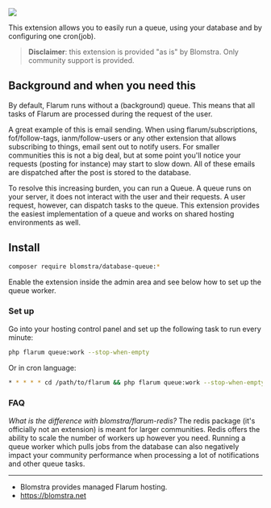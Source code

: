 ![](https://extiverse.com/extension/blomstra/database-queue/open-graph-image)

This extension allows you to easily run a queue, using your database and by configuring one cron(job).

> **Disclaimer**: this extension is provided "as is" by Blomstra. Only community support is provided.

## Background and when you need this

By default, Flarum runs without a (background) queue. This means that all tasks of Flarum are processed during the request of the user.

A great example of this is email sending. When using flarum/subscriptions, fof/follow-tags, ianm/follow-users or any other extension that allows subscribing to things, email sent out to notify users. For smaller communities this is not a big deal, but at some point you'll notice your requests (posting for instance) may start to slow down. All of these emails are dispatched after the post is stored to the database.

To resolve this increasing burden, you can run a Queue. A queue runs on your server, it does not interact with the user and their requests. A user request, however, can dispatch tasks to the queue. This extension provides the easiest implementation of a queue and works on shared hosting environments as well.

## Install

```bash
composer require blomstra/database-queue:*
```

Enable the extension inside the admin area and see below how to set up the queue worker.

### Set up

Go into your hosting control panel and set up the following task to run every minute:

```bash
php flarum queue:work --stop-when-empty
```

Or in cron language:

```bash
* * * * * cd /path/to/flarum && php flarum queue:work --stop-when-empty
```

### FAQ

*What is the difference with blomstra/flarum-redis?*
The redis package (it's officially not an extension) is meant for larger communities. Redis offers the ability to scale the number of workers up however you need. Running a queue worker which pulls jobs from the database can also negatively impact your community performance when processing a lot of notifications and other queue tasks.

---

- Blomstra provides managed Flarum hosting.
- https://blomstra.net
